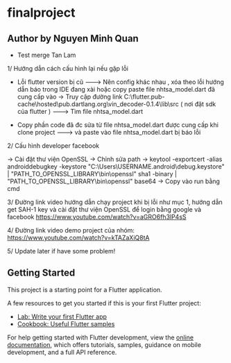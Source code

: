 # finalproject
## Author by Nguyen Minh Quan
- Test merge Tan Lam

1/ Hướng dẫn cách cấu hình lại nếu gặp lỗi
- Lỗi flutter version bị cũ ---> Nên config khác nhau , xóa theo lỗi hướng dẫn báo trong IDE đang xài hoặc copy paste file nhtsa_model.dart đã cung cấp vào
-> Truy cập đường link C:\flutter\.pub-cache\hosted\pub.dartlang.org\vin_decoder-0.1.4\lib\src ( nơi đặt sdk của flutter )
---> Tìm file nhtsa_model.dart 

- Copy phần code đã đc sửa từ file nhtsa_model.dart được cung cấp khi clone project
---> và paste vào file nhtsa_model.dart bị báo lỗi

2/ Cấu hình developer facebook

-> Cài đặt thư viện OpenSSL -> Chỉnh sửa path 
-> keytool -exportcert -alias androiddebugkey -keystore "C:\Users\USERNAME\.android\debug.keystore" | "PATH_TO_OPENSSL_LIBRARY\bin\openssl" sha1 -binary | "PATH_TO_OPENSSL_LIBRARY\bin\openssl" base64
-> Copy vào run bằng cmd 

3/ Đường link video hướng dẫn chạy project khi bị lỗi như mục 1, hướng dẫn get SAH-1 key và cài đặt thư viện OpenSSL để login bằng google và facebook
https://www.youtube.com/watch?v=aGRO6fh3lP4sS

4/ Đường link video demo project của nhóm:
https://www.youtube.com/watch?v=kTAZaXiQ8tA

5/ Update later if have some problem!

## Getting Started

This project is a starting point for a Flutter application.

A few resources to get you started if this is your first Flutter project:

- [Lab: Write your first Flutter app](https://docs.flutter.dev/get-started/codelab)
- [Cookbook: Useful Flutter samples](https://docs.flutter.dev/cookbook)

For help getting started with Flutter development, view the
[online documentation](https://docs.flutter.dev/), which offers tutorials,
samples, guidance on mobile development, and a full API reference.

